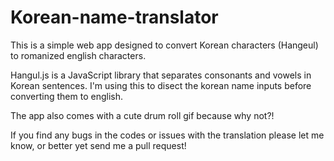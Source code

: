 # Korean-name-translator

This is a simple web app designed to convert Korean characters (Hangeul) to romanized english characters.

Hangul.js is a JavaScript library that separates consonants and vowels in Korean sentences. I'm using this to disect the korean name inputs before converting them to english. 

The app also comes with a cute drum roll gif because why not?!

If you find any bugs in the codes or issues with the translation please let me know, or better yet send me a pull request!
